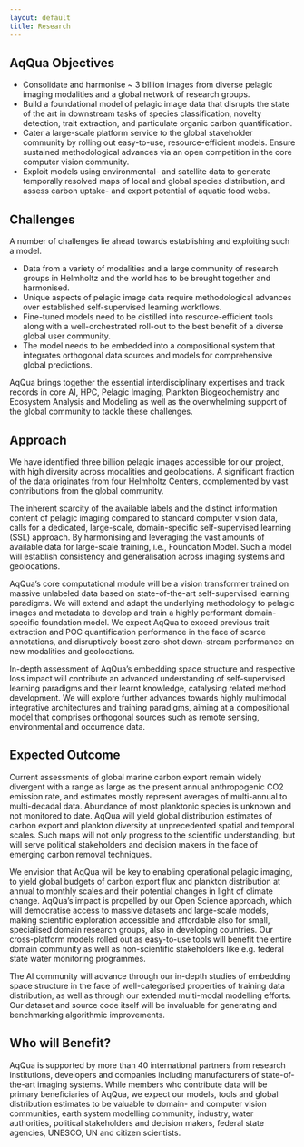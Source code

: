 ```yaml
---
layout: default
title: Research
---
```


## AqQua Objectives
- Consolidate and harmonise ~ 3 billion images from diverse pelagic imaging modalities and a global network of research groups.
- Build a foundational model of pelagic image data that disrupts the state of the art in downstream tasks of species classification, novelty detection, trait extraction, and particulate organic carbon quantification.
- Cater a large-scale platform service to the global stakeholder community by rolling out easy-to-use, resource-efficient models. Ensure sustained methodological advances via an open competition in the core computer vision community.
- Exploit models using environmental- and satellite data to generate temporally resolved maps of local and global species distribution, and assess carbon uptake- and export potential of aquatic food webs.

## Challenges
A number of challenges lie ahead towards establishing and exploiting such a model. 
- Data from a variety of modalities and a large community of research groups in Helmholtz and the world has to be brought together and harmonised. 
- Unique aspects of pelagic image data require methodological advances over established self-supervised learning workflows. 
- Fine-tuned models need to be distilled into resource-efficient tools along with a well-orchestrated roll-out to the best benefit of a diverse global user community. 
- The model needs to be embedded into a compositional system that integrates orthogonal data sources and models for comprehensive global predictions.

AqQua brings together the essential interdisciplinary expertises and track records in core AI, HPC, Pelagic Imaging, Plankton Biogeochemistry and Ecosystem Analysis and Modeling as well as the overwhelming support of the global community to tackle these challenges. 

## Approach
We have identified three billion pelagic images accessible for our project, with high diversity across modalities and geolocations. A significant fraction of the data originates from four Helmholtz Centers, complemented by vast contributions from the global community.

The inherent scarcity of the available labels and the distinct information content of pelagic imaging compared to standard computer vision data, calls for a dedicated, large-scale, domain-specific self-supervised learning (SSL) approach. By harmonising and leveraging the vast amounts of available data for large-scale training, i.e., Foundation Model. Such a model will establish consistency and generalisation across imaging systems and geolocations.

AqQua’s core computational module will be a vision transformer trained on massive unlabeled data based on state-of-the-art self-supervised learning paradigms. We will extend and adapt the underlying methodology to pelagic images and metadata to develop and train a highly performant domain-specific foundation model. We expect AqQua to exceed previous trait extraction and POC quantification performance in the face of scarce annotations, and disruptively boost zero-shot down-stream performance on new modalities and geolocations.

In-depth assessment of AqQua’s embedding space structure and respective loss impact will contribute an advanced understanding of self-supervised learning paradigms and their learnt knowledge, catalysing related method development. We will explore further advances towards highly multimodal integrative architectures and training paradigms, aiming at a compositional model that comprises orthogonal sources such as remote sensing, environmental and occurrence data.

## Expected Outcome
Current assessments of global marine carbon export remain widely divergent with a range as large as the present annual anthropogenic CO2 emission rate, and estimates mostly represent averages of multi-annual to multi-decadal data. Abundance of most planktonic species is unknown and not monitored to date. AqQua will yield global distribution estimates of carbon export and plankton diversity at unprecedented spatial and temporal scales. Such maps will not only progress to the scientific understanding, but will serve political stakeholders and decision makers in the face of emerging carbon removal techniques. 

We envision that AqQua will be key to enabling operational pelagic imaging, to yield global budgets of carbon export flux and plankton distribution at annual to monthly scales and their potential changes in light of climate change.
AqQua’s impact is propelled by our Open Science approach, which will democratise access to massive datasets and large-scale models, making scientific exploration accessible and affordable also for small, specialised domain research groups, also in developing countries. Our cross-platform models rolled out as easy-to-use tools will benefit the entire domain community as well as non-scientific stakeholders like e.g. federal state water monitoring programmes.

The AI community will advance through our in-depth studies of embedding space structure in the face of well-categorised properties of training data distribution, as well as through our extended multi-modal modelling efforts. Our dataset and source code itself will be invaluable for generating and benchmarking algorithmic improvements. 

## Who will Benefit?
AqQua is supported by more than 40 international partners from research institutions, developers and companies including manufacturers of state-of-the-art imaging systems. While members who contribute data will be primary beneficiaries of AqQua, we expect our models, tools and global distribution estimates to be valuable to domain- and computer vision communities, earth system modelling community, industry, water authorities, political stakeholders and decision makers, federal state agencies, UNESCO, UN and citizen scientists.


